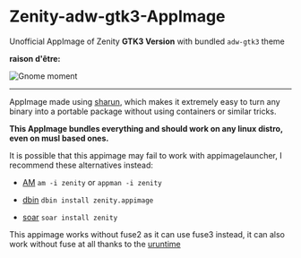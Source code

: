 # Zenity-adw-gtk3-AppImage
Unofficial AppImage of Zenity **GTK3 Version** with bundled `adw-gtk3` theme

**raison d'être:** 

![Gnome moment](https://github.com/Samueru-sama/Zenity-GTK3-AppImage/assets/36420837/3e5586a2-f21d-4e96-89c9-3becc1642fdc)

---------------------------------------------------------------

AppImage made using [sharun](https://github.com/VHSgunzo/sharun), which makes it extremely easy to turn any binary into a portable package without using containers or similar tricks.

**This AppImage bundles everything and should work on any linux distro, even on musl based ones.**

It is possible that this appimage may fail to work with appimagelauncher, I recommend these alternatives instead: 

* [AM](https://github.com/ivan-hc/AM) `am -i zenity` or `appman -i zenity`

* [dbin](https://github.com/xplshn/dbin) `dbin install zenity.appimage`

* [soar](https://github.com/pkgforge/soar) `soar install zenity`

This appimage works without fuse2 as it can use fuse3 instead, it can also work without fuse at all thanks to the [uruntime](https://github.com/VHSgunzo/uruntime)

